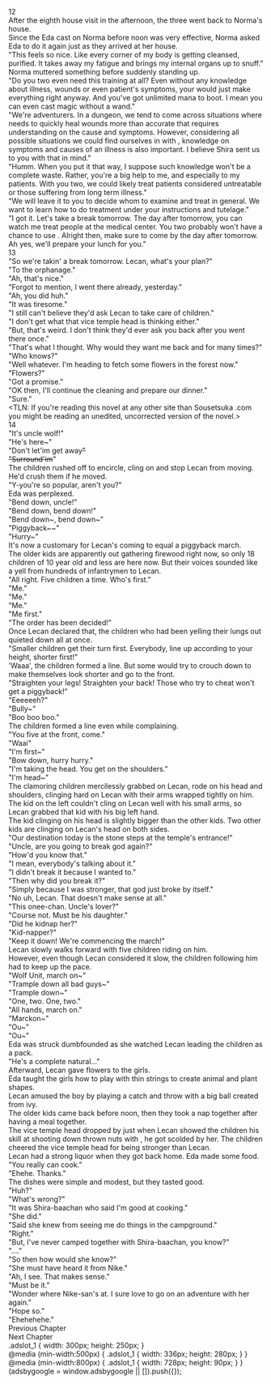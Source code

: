 12<br/>
After the eighth house visit in the afternoon, the three went back to Norma's house.<br/>
Since the <Recovery> Eda cast on Norma before noon was very effective, Norma asked Eda to do it again just as they arrived at her house.<br/>
"This feels so nice. Like every corner of my body is getting cleansed, purified. It takes away my fatigue and brings my internal organs up to snuff."<br/>
Norma muttered something before suddenly standing up.<br/>
"Do you two even need this training at all? Even without any knowledge about illness, wounds or even patient's symptoms, your <Recovery> would just make everything right anyway. And you've got unlimited mana to boot. I mean you can even cast magic without a wand."<br/>
"We're adventurers. In a dungeon, we tend to come across situations where <Recovery> needs to quickly heal wounds more than accurate <Recovery> that requires understanding on the cause and symptoms. However, considering all possible situations we could find ourselves in with <Recovery>, knowledge on symptoms and causes of an illness is also important. I believe Shira sent us to you with that in mind."<br/>
"Humm. When you put it that way, I suppose such knowledge won't be a complete waste. Rather, you're a big help to me, and especially to my patients. With you two, we could likely treat patients considered untreatable or those suffering from long term illness."<br/>
"We will leave it to you to decide whom to examine and treat in general. We want to learn how to do treatment under your instructions and tutelage."<br/>
"I got it. Let's take a break tomorrow. The day after tomorrow, you can watch me treat people at the medical center. You two probably won't have a chance to use <Recovery>. Alright then, make sure to come by the day after tomorrow. Ah yes, we'll prepare your lunch for you."<br/>
13<br/>
"So we're takin' a break tomorrow. Lecan, what's your plan?"<br/>
"To the orphanage."<br/>
"Ah, that's nice."<br/>
"Forgot to mention, I went there already, yesterday."<br/>
"Ah, you did huh."<br/>
"It was tiresome."<br/>
"I still can't believe they'd ask Lecan to take care of children."<br/>
"I don't get what that vice temple head is thinking either."<br/>
"But, that's weird. I don't think they'd ever ask you back after you went there once."<br/>
"That's what I thought. Why would they want me back and for many times?"<br/>
"Who knows?"<br/>
"Well whatever. I'm heading to fetch some flowers in the forest now."<br/>
"Flowers?"<br/>
"Got a promise."<br/>
"OK then, I'll continue the cleaning and prepare our dinner."<br/>
"Sure."<br/>
<TLN: If you're reading this novel at any other site than Sousetsuka .com you might be reading an unedited, uncorrected version of the novel.><br/>
14<br/>
"It's uncle wolf!"<br/>
"He's here~"<br/>
"Don't let'im get away~~"<br/>
"Surround'im~~"<br/>
The children rushed off to encircle, cling on and stop Lecan from moving. He'd crush them if he moved.<br/>
"Y-you're so popular, aren't you?"<br/>
Eda was perplexed.<br/>
"Bend down, uncle!"<br/>
"Bend down, bend down!"<br/>
"Bend down~, bend down~"<br/>
"Piggyback~~"<br/>
"Hurry~"<br/>
It's now a customary for Lecan's coming to equal a piggyback march.<br/>
The older kids are apparently out gathering firewood right now, so only 18 children of 10 year old and less are here now. But their voices sounded like a yell from hundreds of infantrymen to Lecan.<br/>
"All right. Five children a time. Who's first."<br/>
"Me."<br/>
"Me."<br/>
"Me."<br/>
"Me first."<br/>
"The order has been decided!"<br/>
Once Lecan declared that, the children who had been yelling their lungs out quieted down all at once.<br/>
"Smaller children get their turn first. Everybody, line up according to your height, shorter first!"<br/>
'Waaa', the children formed a line. But some would try to crouch down to make themselves look shorter and go to the front.<br/>
"Straighten your legs! Straighten your back! Those who try to cheat won't get a piggyback!"<br/>
"Eeeeeeh?"<br/>
"Bully~"<br/>
"Boo boo boo."<br/>
The children formed a line even while complaining.<br/>
"You five at the front, come."<br/>
"Waai"<br/>
"I'm first~"<br/>
"Bow down, hurry hurry."<br/>
"I'm taking the head. You get on the shoulders."<br/>
"I'm head~"<br/>
The clamoring children mercilessly grabbed on Lecan, rode on his head and shoulders, clinging hard on Lecan with their arms wrapped tightly on him. The kid on the left couldn't cling on Lecan well with his small arms, so Lecan grabbed that kid with his big left hand.<br/>
The kid clinging on his head is slightly bigger than the other kids. Two other kids are clinging on Lecan's head on both sides.<br/>
"Our destination today is the stone steps at the temple's entrance!"<br/>
"Uncle, are you going to break god again?"<br/>
"How'd you know that."<br/>
"I mean, everybody's talking about it."<br/>
"I didn't break it because I wanted to."<br/>
"Then why did you break it?"<br/>
"Simply because I was stronger, that god just broke by itself."<br/>
"No uh, Lecan. That doesn't make sense at all."<br/>
"This onee-chan. Uncle's lover?"<br/>
"Course not. Must be his daughter."<br/>
"Did he kidnap her?"<br/>
"Kid-napper?"<br/>
"Keep it down! We're commencing the march!"<br/>
Lecan slowly walks forward with five children riding on him.<br/>
However, even though Lecan considered it slow, the children following him had to keep up the pace.<br/>
"Wolf Unit, march on~"<br/>
"Trample down all bad guys~"<br/>
"Trample down~"<br/>
"One, two. One, two."<br/>
"All hands, march on."<br/>
"Marckon~"<br/>
"Ou~"<br/>
"Ou~"<br/>
Eda was struck dumbfounded as she watched Lecan leading the children as a pack.<br/>
"He's a complete natural..."<br/>
Afterward, Lecan gave flowers to the girls.<br/>
Eda taught the girls how to play with thin strings to create animal and plant shapes.<br/>
Lecan amused the boy by playing a catch and throw with a big ball created from ivy.<br/>
The older kids came back before noon, then they took a nap together after having a meal together.<br/>
The vice temple head dropped by just when Lecan showed the children his skill at shooting down thrown nuts with <Flame Arrows>, he got scolded by her. The children cheered the vice temple head for being stronger than Lecan.<br/>
Lecan had a strong liquor when they got back home. Eda made some food.<br/>
"You really can cook."<br/>
"Ehehe. Thanks."<br/>
The dishes were simple and modest, but they tasted good.<br/>
"Huh?"<br/>
"What's wrong?"<br/>
"It was Shira-baachan who said I'm good at cooking."<br/>
"She did."<br/>
"Said she knew from seeing me do things in the campground."<br/>
"Right."<br/>
"But, I've never camped together with Shira-baachan, you know?"<br/>
"...."<br/>
"So then how would she know?"<br/>
"She must have heard it from Nike."<br/>
"Ah, I see. That makes sense."<br/>
"Must be it."<br/>
"Wonder where Nike-san's at. I sure love to go on an adventure with her again."<br/>
"Hope so."<br/>
"Ehehehehe."<br/>
Previous Chapter<br/>
Next Chapter <br/>
.adslot_1 { width: 300px; height: 250px; }<br/>
@media (min-width:500px) { .adslot_1 { width: 336px; height: 280px; } }<br/>
@media (min-width:800px) { .adslot_1 { width: 728px; height: 90px; } }<br/>
(adsbygoogle = window.adsbygoogle || []).push({});<br/>
